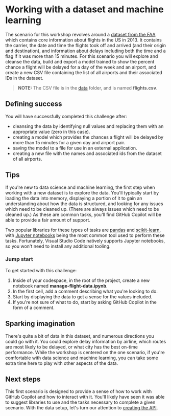 # Working with a dataset and machine learning

The scenario for this workshop revolves around a [dataset from the FAA](../data/flights.csv) which contains core information about flights in the US in 2013.
It contains the carrier, the date and time the flights took off and arrived (and their origin and destination), and information about delays including both
the time and a flag if it was more than 15 minutes. For this scenario you will explore and cleanse the data, build and export a model trained to show the percent chance
a flight will be delayed for a day of the week and an airport, and create a new CSV file containing the list of all airports and their associated IDs in the dataset.

> **NOTE:** The CSV file is in the [data](../data/) folder, and is named **flights.csv**.

## Defining success

You will have successfully completed this challenge after:

- cleansing the data by identifying null values and replacing them with an appropriate value (zero in this case).
- creating a model which provides the chances a flight will be delayed by more than 15 minutes for a given day and airport pair.
- saving the model to a file for use in an external application.
- creating a new file with the names and associated ids from the dataset of all airports.

## Tips

If you're new to data science and machine learning, the first step when working with a new dataset is to explore the data.
You'll typically start by loading the data into memory, displaying a portion of it to gain an understanding about how the data is structured,
and looking for any issues which need to be cleaned up. (There are always issues which need to be cleaned up.) As these are common tasks, you'll find GitHub Copilot will be able to provide a fair amount of support.

Two popular libraries for these types of tasks are [pandas](https://pandas.pydata.org/docs/getting_started/intro_tutorials/index.html) and [scikit-learn](https://scikit-learn.org/stable/),
with [Jupyter notebooks](https://code.visualstudio.com/docs/datascience/jupyter-notebooks) being the most common tool used to perform these tasks.
Fortunately, Visual Studio Code natively supports Jupyter notebooks, so you won't need to install any additional tooling.

### Jump start

To get started with this challenge:

1. Inside of your codespace, in the root of the project, create a new notebook named **manage-flight-data.ipynb**.
2. In the first cell, add a comment describing what you're looking to do.
3. Start by displaying the data to get a sense for the values included.
4. If you're not sure of what to do, start by asking GitHub Copilot in the form of a comment.

## Sparking imagination

There's quite a bit of data in this dataset, and numerous directions you could go with it. You could explore delay information by airline,
which routes are most likely to be delayed, or what city has the best on-time performance. While the workshop is centered on the one scenario,
if you're comfortable with data science and machine learning, you can take some extra time here to play with other aspects of the data.

## Next steps

This first scenario is designed to provide a sense of how to work with GitHub Copilot and how to interact with it. You'll likely have seen it was able to suggest libraries to use and the tasks necessary to complete a given scenario. With the data setup, let's turn our attention to [creating the API](./2-create-api.md).
